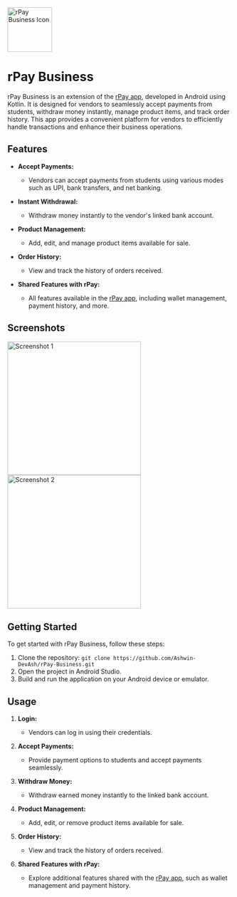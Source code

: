 
<img src="https://i.postimg.cc/Y9qz9Zk8/ic-launcher-playstore.png" alt="rPay Business Icon" width="100" height="100">

# rPay Business

rPay Business is an extension of the [rPay app](https://github.com/Ashwin-DevAsh/rPay), developed in Android using Kotlin. It is designed for vendors to seamlessly accept payments from students, withdraw money instantly, manage product items, and track order history. This app provides a convenient platform for vendors to efficiently handle transactions and enhance their business operations.

## Features

- **Accept Payments:**
  - Vendors can accept payments from students using various modes such as UPI, bank transfers, and net banking.

- **Instant Withdrawal:**
  - Withdraw money instantly to the vendor's linked bank account.

- **Product Management:**
  - Add, edit, and manage product items available for sale.

- **Order History:**
  - View and track the history of orders received.

- **Shared Features with rPay:**
  - All features available in the [rPay app](https://github.com/Ashwin-DevAsh/rPay), including wallet management, payment history, and more.
 
## Screenshots

<p align="left">
  <img src="https://i.postimg.cc/Sxv8yRRT/Screenshot-2024-01-01-162238-portrait.png" width="300" alt="Screenshot 1"/>
  <img src="https://i.postimg.cc/nL9mMxQH/Screenshot-2024-01-01-162355-portrait.png" width="300" alt="Screenshot 2"/>
</p>

## Getting Started

To get started with rPay Business, follow these steps:

1. Clone the repository: `git clone https://github.com/Ashwin-DevAsh/rPay-Business.git`
2. Open the project in Android Studio.
3. Build and run the application on your Android device or emulator.

## Usage

1. **Login:**
   - Vendors can log in using their credentials.

2. **Accept Payments:**
   - Provide payment options to students and accept payments seamlessly.

3. **Withdraw Money:**
   - Withdraw earned money instantly to the linked bank account.

4. **Product Management:**
   - Add, edit, or remove product items available for sale.

5. **Order History:**
   - View and track the history of orders received.

6. **Shared Features with rPay:**
   - Explore additional features shared with the [rPay app](https://github.com/yourusername/rPay), such as wallet management and payment history.
